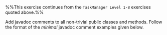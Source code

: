 <panel header="{{ icon_Q }} TaskManager Level 9">
<div id="body">

<panel type="seamless" src="../../project/taskManager/q-taskManagerLevel1.md#main" header="{{ icon_prereq }} TM-L1" minimized />
<panel type="seamless" src="../../project/taskManager/q-taskManagerLevel2.md#main" header="{{ icon_prereq }} TM-L2" minimized />
<panel type="seamless" src="../../project/taskManager/q-taskManagerLevel3.md#main" header="{{ icon_prereq }} TM-L3" minimized />
<panel type="seamless" src="../../project/taskManager/q-taskManagerLevel4.md#main" header="{{ icon_prereq }} TM-L4" minimized />
<panel type="seamless" src="../../project/taskManager/q-taskManagerLevel5.md#main" header="{{ icon_prereq }} TM-L5" minimized />
<panel type="seamless" src="../../project/taskManager/q-taskManagerLevel6.md#main" header="{{ icon_prereq }} TM-L6" minimized />
<panel type="seamless" src="../../project/taskManager/q-taskManagerLevel7.md#main" header="{{ icon_prereq }} TM-L7" minimized />
<panel type="seamless" src="../../project/taskManager/q-taskManagerLevel8.md#main" header="{{ icon_prereq }} TM-L8" minimized />

%%This exercise continues from the `TaskManager Level 1-8` exercises quoted above.%%

<div id="main">

Add javadoc comments to all non-trivial public classes and methods. Follow the format of the _minimal_ javadoc comment examples given below.

<panel type="seamless" src="../../../documentation/tools/javaDoc/how/unit-inElsewhere-asFlat.md#main" boilerplate header="{{ icon_prereq }} Documentation {{ icon_embedding }} Tools → JavaDoc → How" alt="{{ icon_prereq }} JavaDoc/How" />

</div>

</div>
</panel>
